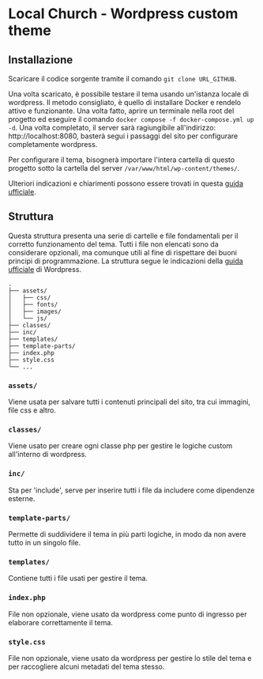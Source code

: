 # Local Church - Wordpress custom theme

## Installazione

Scaricare il codice sorgente tramite il comando `git clone URL_GITHUB`. 

Una volta scaricato, è possibile testare il tema usando un'istanza locale di wordpress. Il metodo consigliato, è quello di installare Docker e rendelo attivo e funzionante. Una volta fatto, aprire un terminale nella root del progetto ed eseguire il comando `docker compose -f docker-compose.yml up -d`. Una volta completato, il server sarà ragiungibile all'indirizzo: http://localhost:8080, basterà segui i passaggi del sito per configurare completamente wordpress. 

Per configurare il tema, bisognerà importare l'intera cartella di questo progetto sotto la cartella del server `/var/www/html/wp-content/themes/`. 

Ulteriori indicazioni e chiarimenti possono essere trovati in questa [guida ufficiale](https://hub.docker.com/_/wordpress).

## Struttura

Questa struttura presenta una serie di cartelle e file fondamentali per il corretto funzionamento del tema. Tutti i file non elencati sono da considerare opzionali, ma comunque utili al fine di rispettare dei buoni principi di programmazione. La struttura segue le indicazioni della [guida ufficiale](https://developer.wordpress.org/themes/basics/template-hierarchy/) di Wordpress.

```
.
├── assets/
│   ├── css/
│   ├── fonts/
│   ├── images/
│   └── js/
├── classes/
├── inc/
├── templates/
├── template-parts/
├── index.php
├── style.css
└── ...
```

### `assets/`

Viene usata per salvare tutti i contenuti principali del sito, tra cui immagini, file css e altro.

### `classes/`

Viene usato per creare ogni classe php per gestire le logiche custom all'interno di wordpress.

### `inc/`

Sta per 'include', serve per inserire tutti i file da includere come dipendenze esterne.

### `template-parts/`

Permette di suddividere il tema in più parti logiche, in modo da non avere tutto in un singolo file. 

### `templates/`

Contiene tutti i file usati per gestire il tema. 

### `index.php`

File non opzionale, viene usato da wordpress come punto di ingresso per elaborare correttamente il tema.

### `style.css`

File non opzionale, viene usato da wordpress per gestire lo stile del tema e per raccogliere alcuni metadati del tema stesso.